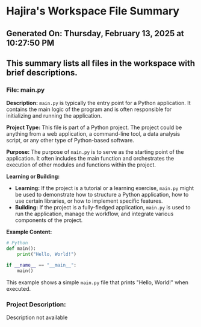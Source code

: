 # Hajira's Workspace File Summary
## Generated On: Thursday, February 13, 2025 at 10:27:50 PM
This summary lists all files in the workspace with brief descriptions.
---
### File: main.py

**Description:**
`main.py` is typically the entry point for a Python application. It contains the main logic of the program and is often responsible for initializing and running the application.

**Project Type:**
This file is part of a Python project. The project could be anything from a web application, a command-line tool, a data analysis script, or any other type of Python-based software.

**Purpose:**
The purpose of `main.py` is to serve as the starting point of the application. It often includes the main function and orchestrates the execution of other modules and functions within the project.

**Learning or Building:**
- **Learning:** If the project is a tutorial or a learning exercise, `main.py` might be used to demonstrate how to structure a Python application, how to use certain libraries, or how to implement specific features.
- **Building:** If the project is a fully-fledged application, `main.py` is used to run the application, manage the workflow, and integrate various components of the project.

**Example Content:**
```python
# Python
def main():
    print("Hello, World!")

if __name__ == "__main__":
    main()
```

This example shows a simple `main.py` file that prints "Hello, World!" when executed. 
### Project Description:
 Description not available
